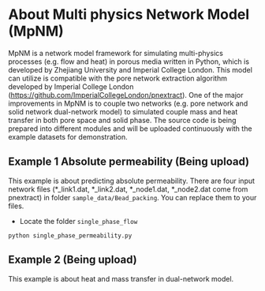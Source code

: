 # About Multi physics Network Model (MpNM)
MpNM is a network model framework for simulating multi-physics processes (e.g. flow and heat) in porous media written in Python, which is developed by Zhejiang University and Imperial College London. This model can utilize is compatible with the pore network extraction algorithm developed by Imperial College London (https://github.com/ImperialCollegeLondon/pnextract). One of the major improvements in MpNM is to couple two networks (e.g. pore network and solid network dual-network model) to simulated couple mass and heat transfer in both pore space and solid phase. The source code is being prepared into different modules and will be uploaded continuously with the example datasets for demonstration.


## Example 1 Absolute permeability (Being upload)

This example is about predicting absolute permeability. There are four input network files (*_link1.dat, *_link2.dat, *_node1.dat, *_node2.dat come from pnextract) in folder ```sample_data/Bead_packing```. You can replace them to your files. 

* Locate the folder ```single_phase_flow```
```
python single_phase_permeability.py 
```
## Example 2 (Being upload)
This example is about heat and mass transfer in dual-network model.

